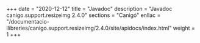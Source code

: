 +++
date        = "2020-12-12"
title       = "Javadoc"
description = "Javadoc canigo.support.resizeimg 2.4.0"
sections    = "Canigó"
enllac		= "/documentacio-llibreries/canigo.support.resizeimg/2.4.0/site/apidocs/index.html"
weight		= 1
+++
